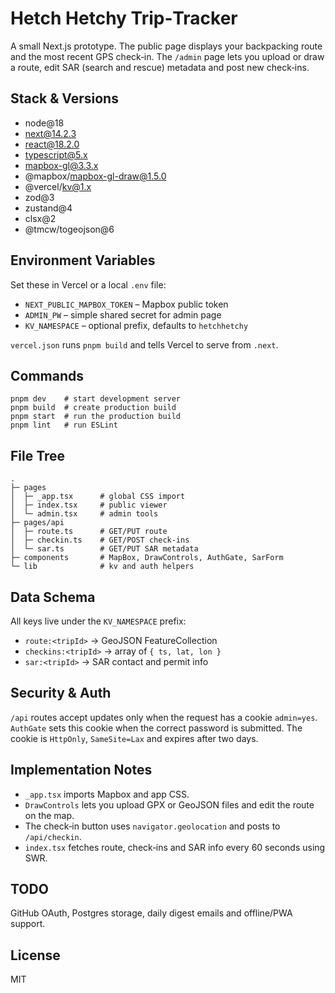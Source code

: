 # Hetch Hetchy Trip‑Tracker

A small Next.js prototype. The public page displays your backpacking route and the most recent GPS check‑in. The `/admin` page lets you upload or draw a route, edit SAR (search and rescue) metadata and post new check‑ins.

## Stack & Versions

- node@18
- next@14.2.3
- react@18.2.0
- typescript@5.x
- mapbox-gl@3.3.x
- @mapbox/mapbox-gl-draw@1.5.0
- @vercel/kv@1.x
- zod@3
- zustand@4
- clsx@2
- @tmcw/togeojson@6

## Environment Variables

Set these in Vercel or a local `.env` file:

- `NEXT_PUBLIC_MAPBOX_TOKEN` – Mapbox public token
- `ADMIN_PW` – simple shared secret for admin page
- `KV_NAMESPACE` – optional prefix, defaults to `hetchhetchy`

`vercel.json` runs `pnpm build` and tells Vercel to serve from `.next`.

## Commands

```
pnpm dev    # start development server
pnpm build  # create production build
pnpm start  # run the production build
pnpm lint   # run ESLint
```

## File Tree

```
. 
├─ pages
│  ├─ _app.tsx      # global CSS import
│  ├─ index.tsx     # public viewer
│  └─ admin.tsx     # admin tools
├─ pages/api
│  ├─ route.ts      # GET/PUT route
│  ├─ checkin.ts    # GET/POST check‑ins
│  └─ sar.ts        # GET/PUT SAR metadata
├─ components       # MapBox, DrawControls, AuthGate, SarForm
└─ lib              # kv and auth helpers
```

## Data Schema

All keys live under the `KV_NAMESPACE` prefix:

- `route:<tripId>` → GeoJSON FeatureCollection
- `checkins:<tripId>` → array of `{ ts, lat, lon }`
- `sar:<tripId>` → SAR contact and permit info

## Security & Auth

`/api` routes accept updates only when the request has a cookie `admin=yes`. `AuthGate` sets this cookie when the correct password is submitted. The cookie is `HttpOnly`, `SameSite=Lax` and expires after two days.

## Implementation Notes

* `_app.tsx` imports Mapbox and app CSS.
* `DrawControls` lets you upload GPX or GeoJSON files and edit the route on the map.
* The check‑in button uses `navigator.geolocation` and posts to `/api/checkin`.
* `index.tsx` fetches route, check‑ins and SAR info every 60 seconds using SWR.

## TODO

GitHub OAuth, Postgres storage, daily digest emails and offline/PWA support.

## License

MIT
